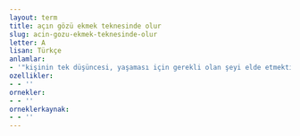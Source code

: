 ```yaml
---
layout: term
title: açın gözü ekmek teknesinde olur
slug: acin-gozu-ekmek-teknesinde-olur
letter: A
lisan: Türkçe
anlamlar:
- '"kişinin tek düşüncesi, yaşaması için gerekli olan şeyi elde etmektir" anlamında kullanılan bir söz'
ozellikler:
- - ''
ornekler:
- - ''
orneklerkaynak:
- - ''
---
```

